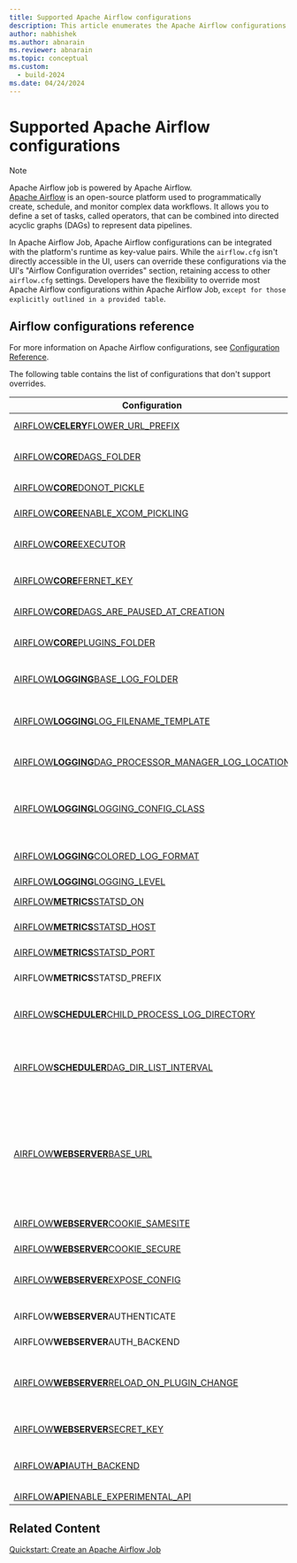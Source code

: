 ```yaml
---
title: Supported Apache Airflow configurations
description: This article enumerates the Apache Airflow configurations supported by the Apache Airflow Job.
author: nabhishek
ms.author: abnarain
ms.reviewer: abnarain
ms.topic: conceptual
ms.custom:
  - build-2024
ms.date: 04/24/2024
---
```


# Supported Apache Airflow configurations

> [!NOTE]
> Apache Airflow job is powered by Apache Airflow. </br> [Apache Airflow](https://airflow.apache.org/) is an open-source platform used to programmatically create, schedule, and monitor complex data workflows. It allows you to define a set of tasks, called operators, that can be combined into directed acyclic graphs (DAGs) to represent data pipelines.

In Apache Airflow Job, Apache Airflow configurations can be integrated with the platform's runtime as key-value pairs. While the `airflow.cfg` isn't directly accessible in the UI, users can override these configurations via the UI's "Airflow Configuration overrides" section, retaining access to other `airflow.cfg` settings. Developers have the flexibility to override most Apache Airflow configurations within Apache Airflow Job, `except for those explicitly outlined in a provided table`.

## Airflow configurations reference

For more information on Apache Airflow configurations, see [Configuration Reference](https://airflow.apache.org/docs/apache-airflow/stable/configurations-ref.html).

The following table contains the list of configurations that don't support overrides.

| Configuration                                                                                                                                                            | Description                                                                                                                                                                                 | Default value                                                         |
| ------------------------------------------------------------------------------------------------------------------------------------------------------------------------ | ------------------------------------------------------------------------------------------------------------------------------------------------------------------------------------------- | --------------------------------------------------------------------- |
| [AIRFLOW**CELERY**FLOWER_URL_PREFIX](https://airflow.apache.org/docs/apache-airflow-providers-celery/stable/configurations-ref.html#flower-url-prefix)                   | The root URL for Flower.                                                                                                                                                                    | ""                                                                    |
| [AIRFLOW**CORE**DAGS_FOLDER](https://airflow.apache.org/docs/apache-airflow/stable/configurations-ref.html#dags-folder)                                                  | The path of the folder where Airflow pipelines live.                                                                                                                                        | AIRFLOW_DAGS_FOLDER                                                   |
| [AIRFLOW**CORE**DONOT_PICKLE](https://airflow.apache.org/docs/apache-airflow/stable/configurations-ref.html#donot-pickle)                                                | Whether to disable pickling DAGs.                                                                                                                                                           | False                                                                 |
| [AIRFLOW**CORE**ENABLE_XCOM_PICKLING](https://airflow.apache.org/docs/apache-airflow/stable/configurations-ref.html#enable-xcom-pickling)                                | Whether to enable pickling for xcom.                                                                                                                                                        | False                                                                 |
| [AIRFLOW**CORE**EXECUTOR](https://airflow.apache.org/docs/apache-airflow/stable/configurations-ref.html#executor)                                                        | The executor class that Airflow should use.                                                                                                                                                 | CeleryExecutor                                                        |
| [AIRFLOW**CORE**FERNET_KEY](https://airflow.apache.org/docs/apache-airflow/stable/configurations-ref.html#fernet-key)                                                    | Secret key to save connection passwords in the database.                                                                                                                                    | AIRFLOW_FERNET_KEY                                                    |
| [AIRFLOW**CORE**DAGS_ARE_PAUSED_AT_CREATION](https://airflow.apache.org/docs/apache-airflow/stable/configurations-ref.html#dags-are-paused-at-creation)                  | Are DAGs paused by default at creation?                                                                                                                                                     | False                                                                 |
| [AIRFLOW**CORE**PLUGINS_FOLDER](https://airflow.apache.org/docs/apache-airflow/stable/configurations-ref.html#plugins-folder)                                            | Path to the folder that contains Airflow plugins.                                                                                                                                           | AIRFLOW_PLUGINS_FOLDER                                                |
| [AIRFLOW**LOGGING**BASE_LOG_FOLDER](https://airflow.apache.org/docs/apache-airflow/stable/configurations-ref.html#base-log-folder)                                       | The folder where Airflow should store its log files.                                                                                                                                        | /opt/airflow/logs                                                     |
| [AIRFLOW**LOGGING**LOG_FILENAME_TEMPLATE](https://airflow.apache.org/docs/apache-airflow/stable/configurations-ref.html#log-filename-template)                           | Formatting for how Airflow generates file names or paths for each task run.                                                                                                                 | {{ ti.dag_id }}/{{ ti.task_id }}/{{ ts }}/{{ try_number }}.log        |
| [AIRFLOW**LOGGING**DAG_PROCESSOR_MANAGER_LOG_LOCATION](https://airflow.apache.org/docs/apache-airflow/stable/configurations-ref.html#dag-processor-manager-log-location) | Full path of the `dag_processor_manager` log file.                                                                                                                                          | /opt/airflow/logs/dag_processor_manager/dag_processor_manager.log     |
| [AIRFLOW**LOGGING**LOGGING_CONFIG_CLASS](https://airflow.apache.org/docs/apache-airflow/stable/configurations-ref.html#logging-config-class)                             | Logging config class specifies the logging configuration. This class has to be on the Python class path.                                                                                    | log_config.LOGGING_CONFIG                                             |
| [AIRFLOW**LOGGING**COLORED_LOG_FORMAT](https://airflow.apache.org/docs/apache-airflow/stable/configurations-ref.html#colored-log-format)                                 | Log format for when Colored logs is enabled.                                                                                                                                                | [%(asctime)s] {{%(filename)s:%(lineno)d}} %(levelname)s - %(message)s |
| [AIRFLOW**LOGGING**LOGGING_LEVEL](https://airflow.apache.org/docs/apache-airflow/stable/configurations-ref.html#logging-level)                                           | Logging level.                                                                                                                                                                              | INFO                                                                  |
| [AIRFLOW**METRICS**STATSD_ON](https://airflow.apache.org/docs/apache-airflow/stable/configurations-ref.html#statsd-on)                                                   | Enables sending metrics to StatsD.                                                                                                                                                          | True                                                                  |
| [AIRFLOW**METRICS**STATSD_HOST](https://airflow.apache.org/docs/apache-airflow/stable/configurations-ref.html#statsd-host)                                               | Hostname of the StatsD server.                                                                                                                                                              | geneva-services                                                       |
| [AIRFLOW**METRICS**STATSD_PORT](https://airflow.apache.org/docs/apache-airflow/stable/configurations-ref.html#statsd-port)                                               | Port number of the StatsD server.                                                                                                                                                           | 8125                                                                  |
| AIRFLOW**METRICS**STATSD_PREFIX                                                                                                                                          | Prefix for all Airflow metrics sent to StatsD.                                                                                                                                              | AirflowMetrics                                                        |
| [AIRFLOW**SCHEDULER**CHILD_PROCESS_LOG_DIRECTORY](https://airflow.apache.org/docs/apache-airflow/stable/configurations-ref.html#child-process-log-directory)             | Path of the directory where the Airflow scheduler writes its child process logs.                                                                                                            | /opt/airflow/logs/scheduler                                           |
| [AIRFLOW**SCHEDULER**DAG_DIR_LIST_INTERVAL](https://airflow.apache.org/docs/apache-airflow/stable/configurations-ref.html#dag-dir-list-interval)                         | How often (in seconds) to scan the DAGs' directory for new files. Default to 5 minutes.                                                                                                     | 5                                                                     |
| [AIRFLOW**WEBSERVER**BASE_URL](https://airflow.apache.org/docs/apache-airflow/stable/configurations-ref.html#webserver)                                                  | The base URL of your website because Airflow can't guess what domain or cname you're using. This URL is used in automated emails that Airflow sends to point links to the right web server. | https://localhost:8080                                                |
| [AIRFLOW**WEBSERVER**COOKIE_SAMESITE](https://airflow.apache.org/docs/apache-airflow/stable/configurations-ref.html#cookie-samesite)                                     | Set samesite policy on session cookie.                                                                                                                                                      | None                                                                  |
| [AIRFLOW**WEBSERVER**COOKIE_SECURE](https://airflow.apache.org/docs/apache-airflow/stable/configurations-ref.html#cookie-secure)                                         | Set secure flag on session cookie.                                                                                                                                                          | True                                                                  |
| [AIRFLOW**WEBSERVER**EXPOSE_CONFIG](https://airflow.apache.org/docs/apache-airflow/stable/configurations-ref.html#expose-config)                                         | Expose the configuration file in the web server.                                                                                                                                            | False                                                                 |
| AIRFLOW**WEBSERVER**AUTHENTICATE                                                                                                                                         | Authenticate user to sign in to the Airflow UI.                                                                                                                                             | True                                                                  |
| AIRFLOW**WEBSERVER**AUTH_BACKEND                                                                                                                                         |                                                                                                                                                                                             | airflow.api.auth.backend.basic_auth                                   |
| [AIRFLOW**WEBSERVER**RELOAD_ON_PLUGIN_CHANGE](https://airflow.apache.org/docs/apache-airflow/stable/configurations-ref.html#reload-on-plugin-change)                     | If set to True, Airflow tracks files in the `plugins_folder` directory. When it detects changes, then reload the gunicorn.                                                                  | True                                                                  |
| [AIRFLOW**WEBSERVER**SECRET_KEY](https://airflow.apache.org/docs/apache-airflow/stable/configurations-ref.html#secret-key)                                               | Secret key used to run your flask app.                                                                                                                                                      | AIRFLOW_FERNET_KEY                                                    |
| [AIRFLOW**API**AUTH_BACKEND](https://airflow.apache.org/docs/apache-airflow/stable/configurations-ref.html#auth-backends)                                                | Comma-separated list of auth backends to authenticate users of the API.                                                                                                                     | airflow.api.auth.backend.basic_auth                                   |
| [AIRFLOW**API**ENABLE_EXPERIMENTAL_API](https://airflow.apache.org/docs/apache-airflow/stable/configurations-ref.html#enable-experimental-api)                           |                                                                                                                                                                                             | True                                                                  |

## Related Content

[Quickstart: Create an Apache Airflow Job](../data-factory/create-apache-airflow-jobs.md)
